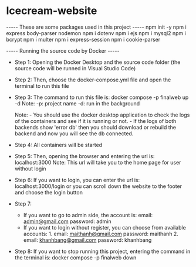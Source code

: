 # Icecream-website

----- These are some packages used in this project -----
npm init -y
npm i express body-parser nodemon
npm i dotenv
npm i ejs
npm i mysql2
npm i bcrypt
npm i multer
npm i express-session
npm i cookie-parser

----- Running the source code by Docker -----
+ Step 1: Opening the Docker Desktop and the source code folder (the source code will be runned in Visual Studio Code)

+ Step 2: Then, choose the docker-compose.yml file and open the terminal to run this file

+ Step 3: The command to run this file is: 
                    docker compose -p finalweb up -d
        Note:  -p: project name
               -d: run in the background
	
	Note: 	- You should use the docker desktop application to check the logs of the containers and see if it is running or not. 
		- If the logs of both backends show 'error db' then you should download or rebuild the backend and now you will see the db connected.

+ Step 4: All containers will be started

+ Step 5: Then, opening the browser and entering the url is:
                        localhost:3000
        Note: This url will take you to the home page for user without login

+ Step 6: If you want to login, you can enter the url is:
                        localhost:3000/login
        or you can scroll down the website to the footer and choose the login button

+ Step 7:
    - If you want to go to admin side, the account is:
                        email: admin@gmail.com
                        password: admin
    - If you want to login without register, you can choose from available accounts:
                    1. email: maithanh@gmail.com
                       password: maithanh
                    2. email: khanhbang@gmail.com
                       password: khanhbang

+ Step 8: If you want to stop running this project, entering the command in the terminal is:
                    docker compose -p finalweb down
